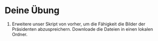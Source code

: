 # Deine Übung

1. Erweitere unser Skript von vorher, um die Fähigkeit die Bilder der Präsidenten abzuspreichern. Downloade die Dateien in einen lokalen Ordner.